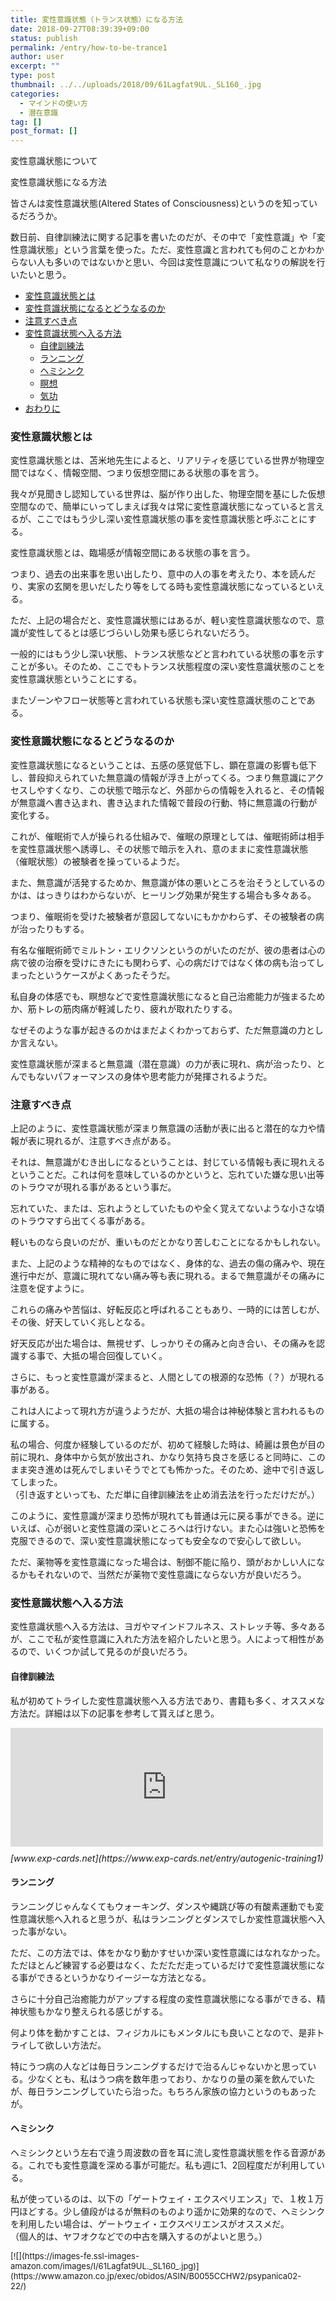 ```yaml
---
title: 変性意識状態（トランス状態）になる方法
date: 2018-09-27T08:39:39+09:00
status: publish
permalink: /entry/how-to-be-trance1
author: user
excerpt: ""
type: post
thumbnail: ../../uploads/2018/09/61Lagfat9UL._SL160_.jpg
categories:
  - マインドの使い方
  - 潜在意識
tag: []
post_format: []
---
```


変性意識状態について

変性意識状態になる方法

皆さんは変性意識状態(Altered States of Consciousness)というのを知っているだろうか。

数日前、自律訓練法に関する記事を書いたのだが、その中で「変性意識」や「変性意識状態」という言葉を使った。ただ、変性意識と言われても何のことかわからない人も多いのではないかと思い、今回は変性意識について私なりの解説を行いたいと思う。

- [変性意識状態とは](#%E5%A4%89%E6%80%A7%E6%84%8F%E8%AD%98%E7%8A%B6%E6%85%8B%E3%81%A8%E3%81%AF)
- [変性意識状態になるとどうなるのか](#%E5%A4%89%E6%80%A7%E6%84%8F%E8%AD%98%E7%8A%B6%E6%85%8B%E3%81%AB%E3%81%AA%E3%82%8B%E3%81%A8%E3%81%A9%E3%81%86%E3%81%AA%E3%82%8B%E3%81%AE%E3%81%8B)
- [注意すべき点](#%E6%B3%A8%E6%84%8F%E3%81%99%E3%81%B9%E3%81%8D%E7%82%B9)
- [変性意識状態へ入る方法](#%E5%A4%89%E6%80%A7%E6%84%8F%E8%AD%98%E7%8A%B6%E6%85%8B%E3%81%B8%E5%85%A5%E3%82%8B%E6%96%B9%E6%B3%95)
  - [自律訓練法](#%E8%87%AA%E5%BE%8B%E8%A8%93%E7%B7%B4%E6%B3%95)
  - [ランニング](#%E3%83%A9%E3%83%B3%E3%83%8B%E3%83%B3%E3%82%B0)
  - [ヘミシンク](#%E3%83%98%E3%83%9F%E3%82%B7%E3%83%B3%E3%82%AF)
  - [瞑想](#%E7%9E%91%E6%83%B3)
  - [気功](#%E6%B0%97%E5%8A%9F)
- [おわりに](#%E3%81%8A%E3%82%8F%E3%82%8A%E3%81%AB)

### 変性意識状態とは

変性意識状態とは、苫米地先生によると、リアリティを感じている世界が物理空間ではなく、情報空間、つまり仮想空間にある状態の事を言う。

我々が見聞きし認知している世界は、脳が作り出した、物理空間を基にした仮想空間なので、簡単にいってしまえば我々は常に変性意識状態になっていると言えるが、ここではもう少し深い変性意識状態の事を変性意識状態と呼ぶことにする。

変性意識状態とは、臨場感が情報空間にある状態の事を言う。

つまり、過去の出来事を思い出したり、意中の人の事を考えたり、本を読んだり、実家の玄関を思いだしたり等をしてる時も変性意識状態になっているといえる。

ただ、上記の場合だと、変性意識状態にはあるが、軽い変性意識状態なので、意識が変性してるとは感じづらいし効果も感じられないだろう。

一般的にはもう少し深い状態、トランス状態などと言われている状態の事を示すことが多い。そのため、ここでもトランス状態程度の深い変性意識状態のことを変性意識状態ということにする。

またゾーンやフロー状態等と言われている状態も深い変性意識状態のことである。

### 変性意識状態になるとどうなるのか

変性意識状態になるということは、五感の感覚低下し、顕在意識の影響も低下し、普段抑えられていた無意識の情報が浮き上がってくる。つまり無意識にアクセスしやすくなり、この状態で暗示など、外部からの情報を入れると、その情報が無意識へ書き込まれ、書き込まれた情報で普段の行動、特に無意識の行動が変化する。

これが、催眠術で人が操られる仕組みで、催眠の原理としては、催眠術師は相手を変性意識状態へ誘導し、その状態で暗示を入れ、意のままに変性意識状態（催眠状態）の被験者を操っているようだ。

また、無意識が活発するためか、無意識が体の悪いところを治そうとしているのかは、はっきりはわからないが、ヒーリング効果が発生する場合も多々ある。

つまり、催眠術を受けた被験者が意図してないにもかかわらず、その被験者の病が治ったりもする。

有名な催眠術師でミルトン・エリクソンというのがいたのだが、彼の患者は心の病で彼の治療を受けにきたにも関わらず、心の病だけではなく体の病も治ってしまったというケースがよくあったそうだ。

私自身の体感でも、瞑想などで変性意識状態になると自己治癒能力が強まるためか、筋トレの筋肉痛が軽減したり、疲れが取れたりする。

なぜそのような事が起きるのかはまだよくわかっておらず、ただ無意識の力としか言えない。

変性意識状態が深まると無意識（潜在意識）の力が表に現れ、病が治ったり、とんでもないパフォーマンスの身体や思考能力が発揮されるようだ。

### 注意すべき点

上記のように、変性意識状態が深まり無意識の活動が表に出ると潜在的な力や情報が表に現れるが、注意すべき点がある。

それは、無意識がむき出しになるということは、封じている情報も表に現れえるということだ。これは何を意味しているのかというと、忘れていた嫌な思い出等のトラウマが現れる事があるという事だ。

忘れていた、または、忘れようとしていたものや全く覚えてないような小さな頃のトラウマすら出てくる事がある。

軽いものなら良いのだが、重いものだとかなり苦しむことになるかもしれない。

また、上記のような精神的なものではなく、身体的な、過去の傷の痛みや、現在進行中だが、意識に現れてない痛み等も表に現れる。まるで無意識がその痛みに注意を促すように。

これらの痛みや苦悩は、好転反応と呼ばれることもあり、一時的には苦しむが、その後、好天していく兆しとなる。

好天反応が出た場合は、無視せず、しっかりその痛みと向き合い、その痛みを認識する事で、大抵の場合回復していく。

さらに、もっと変性意識が深まると、人間としての根源的な恐怖（？）が現れる事がある。

これは人によって現れ方が違うようだが、大抵の場合は神秘体験と言われるものに属する。

私の場合、何度か経験しているのだが、初めて経験した時は、綺麗は景色が目の前に現れ、身体中から気が放出され、かなり気持ち良さを感じると同時に、このまま突き進めは死んでしまいそうでとても怖かった。そのため、途中で引き返してしまった。  
（引き返すといっても、ただ単に自律訓練法を止め消去法を行っただけだが。）

このように、変性意識が深まり恐怖が現れても普通は元に戻る事ができる。逆にいえば、心が弱いと変性意識の深いところへは行けない。また心は強いと恐怖を克服できるので、深い変性意識状態になっても安全なので安心して欲しい。

ただ、薬物等を変性意識になった場合は、制御不能に陥り、頭がおかしい人になるかもそれないので、当然だが薬物で変性意識にならない方が良いだろう。

### 変性意識状態へ入る方法

変性意識状態へ入る方法は、ヨガやマインドフルネス、ストレッチ等、多々あるが、ここで私が変性意識に入れた方法を紹介したいと思う。人によって相性があるので、いくつか試して見るのが良いだろう。

#### 自律訓練法

私が初めてトライした変性意識状態へ入る方法であり、書籍も多く、オススメな方法だ。詳細は以下の記事を参考して貰えばと思う。

<iframe class="embed-card embed-blogcard" frameborder="0" scrolling="no" src="https://hatenablog-parts.com/embed?url=https%3A%2F%2Fwww.exp-cards.net%2Fentry%2Fautogenic-training1" style="display: block; width: 100%; height: 190px; max-width: 500px; margin: 10px 0px;" title="心と体の自己治癒能力を高めるために 自律訓練法 - 経験値カード"></iframe><cite class="hatena-citation">[www.exp-cards.net](https://www.exp-cards.net/entry/autogenic-training1)</cite>

#### ランニング

ランニングじゃんなくてもウォーキング、ダンスや縄跳び等の有酸素運動でも変性意識状態へ入れると思うが、私はランニングとダンスでしか変性意識状態へ入った事がない。

ただ、この方法では、体をかなり動かすせいか深い変性意識にはなれなかった。ただほとんど練習する必要はなく、ただただ走っているだけで変性意識状態になる事ができるというかなりイージーな方法となる。

さらに十分自己治癒能力がアップする程度の変性意識状態になる事ができる、精神状態もかなり整えられる感じがする。

何より体を動かすことは、フィジカルにもメンタルにも良いことなので、是非トライして欲しい方法だ。

特にうつ病の人などは毎日ランニングするだけで治るんじゃないかと思っている。少なくとも、私はうつ病を数年患っており、かなりの量の薬を飲んでいたが、毎日ランニングしていたら治った。もちろん家族の協力というのもあったが。

#### ヘミシンク

ヘミシンクという左右で違う周波数の音を耳に流し変性意識状態を作る音源がある。これでも変性意識を深める事が可能だ。私も週に1、2回程度だが利用している。

私が使っているのは、以下の「ゲートウェイ・エクスペリエンス」で、１枚１万円ほどする。少し値段がはるが無料のものより遥かに効果的なので、ヘミシンクを利用したい場合は、ゲートウェイ・エクスペリエンスがオススメだ。  
（個人的は、ヤフオクなどでの中古を購入するのがよいと思う。）

<div class="kaerebalink-box" style="text-align:left;padding-bottom:20px;font-size:small;zoom: 1;overflow: hidden;"><div class="kaerebalink-image" style="float:left;margin:0 15px 10px 0;">[![](https://images-fe.ssl-images-amazon.com/images/I/61Lagfat9UL._SL160_.jpg)](https://www.amazon.co.jp/exec/obidos/ASIN/B0055CCHW2/psypanica02-22/)</div><div class="kaerebalink-info" style="line-height:120%;zoom: 1;overflow: hidden;"><div class="kaerebalink-name" style="margin-bottom:10px;line-height:120%">[ゲートウェイ・エクスペリエンス第1巻: The Gateway Experience Wave I DISCOVERY（ディスカバリー）３枚入り(日本語版) \[ヘミシンク\]](https://www.amazon.co.jp/exec/obidos/ASIN/B0055CCHW2/psypanica02-22/)<div class="kaerebalink-powered-date" style="font-size:8pt;margin-top:5px;font-family:verdana;line-height:120%">posted with [カエレバ](https://kaereba.com)</div></div><div class="kaerebalink-detail" style="margin-bottom:5px;"> MonroeProducts </div><div class="kaerebalink-link1" style="margin-top:10px;"><div class="shoplinkamazon" style="display:inline;margin-right:5px">[Amazon](https://www.amazon.co.jp/gp/search?keywords=%E3%82%B2%E3%83%BC%E3%83%88%E3%82%A6%E3%82%A7%E3%82%A4%E3%83%BB%E3%82%A8%E3%82%AF%E3%82%B9%E3%83%9A%E3%83%AA%E3%82%A8%E3%83%B3%E3%82%B9&__mk_ja_JP=%E3%82%AB%E3%82%BF%E3%82%AB%E3%83%8A&tag=psypanica02-22)</div><div class="shoplinkrakuten" style="display:inline;margin-right:5px">[楽天市場](https://hb.afl.rakuten.co.jp/hgc/16c2f0d7.b600e952.16c2f0d8.0750ca08/?pc=https%3A%2F%2Fsearch.rakuten.co.jp%2Fsearch%2Fmall%2F%25E3%2582%25B2%25E3%2583%25BC%25E3%2583%2588%25E3%2582%25A6%25E3%2582%25A7%25E3%2582%25A4%25E3%2583%25BB%25E3%2582%25A8%25E3%2582%25AF%25E3%2582%25B9%25E3%2583%259A%25E3%2583%25AA%25E3%2582%25A8%25E3%2583%25B3%25E3%2582%25B9%2F-%2Ff.1-p.1-s.1-sf.0-st.A-v.2%3Fx%3D0%26scid%3Daf_ich_link_urltxt%26m%3Dhttp%3A%2F%2Fm.rakuten.co.jp%2F)</div></div></div><div class="booklink-footer" style="clear: left"></div></div>一人で利用する場合は、以下のガイドブックがないとも厳しので、利用する場合はガイドブックも購入する必要があると思う。

<div class="booklink-box" style="text-align:left;padding-bottom:20px;font-size:small;zoom: 1;overflow: hidden;"><div class="booklink-image" style="float:left;margin:0 15px 10px 0;">[![](https://images-fe.ssl-images-amazon.com/images/I/51u1fiJJ2AL._SL160_.jpg)](http://www.amazon.co.jp/exec/obidos/asin/4892959898/psypanica02-22/)</div><div class="booklink-info" style="line-height:120%;zoom: 1;overflow: hidden;"><div class="booklink-name" style="margin-bottom:10px;line-height:120%">[ヘミシンク完全ガイドブック全6冊合本版](http://www.amazon.co.jp/exec/obidos/asin/4892959898/psypanica02-22/)<div class="booklink-powered-date" style="font-size:8pt;margin-top:5px;font-family:verdana;line-height:120%">posted with [ヨメレバ](https://yomereba.com)</div></div><div class="booklink-detail" style="margin-bottom:5px;">芝根 秀和 ハート出版 2014-11-21 </div><div class="booklink-link2" style="margin-top:10px;"><div class="shoplinkamazon" style="display:inline;margin-right:5px">[Amazon](http://www.amazon.co.jp/exec/obidos/asin/4892959898/psypanica02-22/)</div><div class="shoplinkrakuten" style="display:inline;margin-right:5px">[楽天ブックス](https://hb.afl.rakuten.co.jp/hgc/16c2f0d7.b600e952.16c2f0d8.0750ca08/yomereba_main_201809261640214076?pc=http%3A%2F%2Fbooks.rakuten.co.jp%2Frb%2F13030726%2F%3Fscid%3Daf_ich_link_urltxt%26m%3Dhttp%3A%2F%2Fm.rakuten.co.jp%2Fev%2Fbook%2F)</div></div></div><div class="booklink-footer" style="clear: left"></div></div>#### 瞑想

もちろん瞑想でも変性意識状態に入る事ができるが、上記の自律訓練法にしろ、ヘミシンクにしろ瞑想の一種だ。他にも様々な瞑想があるが、あまり初心者にはお勧めしないので、ここには記載しないでおく。

#### 気功

気功を実践していくと変性意識状態に入れる。というよりも、変性意識状態にならないと気功を実践できない。こちらも上記の瞑想と同様に初心者にはハードルが高くお勧めしない方法なので、ここには詳細は記載しないでおく。

ただ、気功に興味がある方は、以下の私の師匠である坂本先生のサイトへ訪れてみるのが良いだろう。気功に関する情報が多く、気功について学ぶ事ができる。

[Sun気功ヒーリングスクール | 気功で安らかな心身を手に入れ潜在能力を開発し第2の人生のスタートをサポートします。](https://qiqonghealer.com/)

### おわりに

世の中には、偶に不思議な現象が発生する。余命を宣告された末期癌患者の癌が治ったり、信心深いキリスト教徒の手に聖痕が現れたり、幽霊や悪魔が目の前に現れたりと。

言い出しればキリがないが、このような不思議な現象は、多くの場合、変性意識状態が介在している。

奇跡と言われる出来事のほとんどは変性意識状態として解釈可能で、訓練次第で我々も奇跡と呼ばれる事を制御可能だと私は思っている。

今後も変性意識状態を生活の一部に取り入れ、生活の質を上げて行きたいと思う。

<div class="booklink-box" style="text-align:left;padding-bottom:20px;font-size:small;zoom: 1;overflow: hidden;"><div class="booklink-image" style="float:left;margin:0 15px 10px 0;">[![](https://images-fe.ssl-images-amazon.com/images/I/51SKXiovwXL._SL160_.jpg)](http://www.amazon.co.jp/exec/obidos/asin/4828419810/psypanica02-22/)</div><div class="booklink-info" style="line-height:120%;zoom: 1;overflow: hidden;"><div class="booklink-name" style="margin-bottom:10px;line-height:120%">[自分のリミッターをはずす! ~完全版 変性意識入門](http://www.amazon.co.jp/exec/obidos/asin/4828419810/psypanica02-22/)<div class="booklink-powered-date" style="font-size:8pt;margin-top:5px;font-family:verdana;line-height:120%">posted with [ヨメレバ](https://yomereba.com)</div></div><div class="booklink-detail" style="margin-bottom:5px;">苫米地 英人 ビジネス社 2017-10-07 </div><div class="booklink-link2" style="margin-top:10px;"><div class="shoplinkamazon" style="display:inline;margin-right:5px">[Amazon](http://www.amazon.co.jp/exec/obidos/asin/4828419810/psypanica02-22/)</div><div class="shoplinkrakuten" style="display:inline;margin-right:5px">[楽天ブックス](https://hb.afl.rakuten.co.jp/hgc/16c2f0d7.b600e952.16c2f0d8.0750ca08/yomereba_main_201809261748180281?pc=http%3A%2F%2Fbooks.rakuten.co.jp%2Frb%2F15142745%2F%3Fscid%3Daf_ich_link_urltxt%26m%3Dhttp%3A%2F%2Fm.rakuten.co.jp%2Fev%2Fbook%2F)</div></div></div><div class="booklink-footer" style="clear: left"></div></div>
